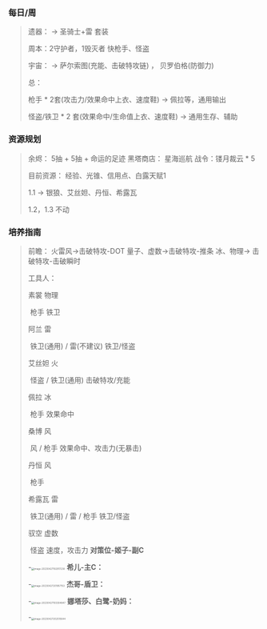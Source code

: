 ### 每日/周

> 遗器： ->   圣骑士+雷  套装
>
> 周本：2守护者，1毁灭者   快枪手、怪盗
>
> 宇宙： -> 萨尔索图(充能、击破特攻链) ， 贝罗伯格(防御力)
>
> 总： 
>
> 枪手 * 2套(攻击力/效果命中上衣、速度鞋) -> 佩拉等，通用输出
>
> 怪盗/铁卫 \* 2 套(效果命中/生命值上衣、速度鞋) -> 通用生存、辅助
>
### 资源规划

> 余烬： 5抽 + 5抽 + 命运的足迹     黑塔商店： 星海巡航      战令：镂月裁云 * 5
>
> 目前资源： 经验、光锥、信用点、白露天赋1
>
> 1.1 -> 银狼、艾丝妲、丹恒、希露瓦
>
> 1.2，1.3 不动
### 培养指南

> 前瞻： 火雷风->击破特攻-DOT      量子、虚数->击破特攻-推条      冰、物理-> 击破特攻-击破瞬时
>
> 工具人：
>
> 素裳 物理
>
> ​	枪手    铁卫
>
> 阿兰 雷
>
> ​	铁卫(通用) / 雷(不建议)    铁卫/怪盗
>
> 艾丝妲 火
>
> ​	怪盗 / 铁卫(通用)   击破特攻/充能
>
> 佩拉 冰
>
> ​	枪手 效果命中
>
> 桑博 风 
>
> ​	风 / 枪手  效果命中、攻击力(无暴击)
>
> 丹恒 风
>
> ​	枪手 
>
> 希露瓦 雷 
>
> ​	铁卫(通用) / 雷 / 枪手    铁卫/怪盗
>
> 驭空 虚数
>
> ​	怪盗    速度，攻击力
> **对策位-姬子-副C**
>
> -<img src="https://scm-imagehost-public-1301181944.cos.ap-chengdu.myqcloud.com/img/image-20230427192917238.png" alt="image-20230427192917238" style="zoom:33%;" />
> **希儿-主C：**
>
> -<img src="https://scm-imagehost-public-1301181944.cos.ap-chengdu.myqcloud.com/img/image-20230427201957153.png" alt="image-20230427201957153" style="zoom:33%;" />
> **杰哥-盾卫：**
>
> -<img src="https://scm-imagehost-public-1301181944.cos.ap-chengdu.myqcloud.com/img/image-20230427193304847.png" alt="image-20230427193304847" style="zoom:33%;" />
> **娜塔莎、白鹭-奶妈：**
>
> -<img src="https://scm-imagehost-public-1301181944.cos.ap-chengdu.myqcloud.com/img/image-20230427202510644.png" alt="image-20230427202510644" style="zoom:33%;" />
